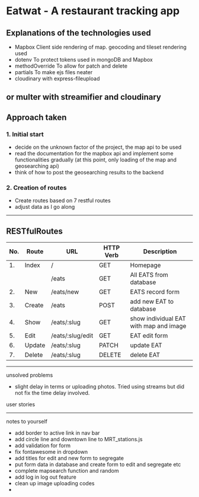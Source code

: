 # Eatwat - A restaurant tracking app

## Explanations of the technologies used
- Mapbox
Client side rendering of map. geocoding and tileset rendering used
- dotenv
To protect tokens used in mongoDB and Mapbox
- methodOverride
To allow for patch and delete 
- partials
To make ejs files neater
- cloudinary with express-fileupload

or 
multer with streamifier and cloudinary 
- 
## Approach taken
### 1. Initial start
- decide on the unknown factor of the project, the map api to be used
- read the documentation for the mapbox api and implement some functionalities gradually (at this point, only loading of the map and geosearching api)
- think of how to post the geosearching results to the backend

### 2. Creation of routes
- Create routes based on 7 restful routes
- adjust data as I go along
------------------------------------------

## RESTfulRoutes

|No.|Route      | URL               | HTTP Verb |Description
|--|------------|-------------------|-----------|------------ 
|1.| Index      |  /                | GET       | Homepage
|  |            |  /eats            | GET       | All EATS from database
|2.| New        |  /eats/new        | GET       | EATS record form
|3.| Create     |  /eats            | POST      | add new EAT to database
|4.| Show       |  /eats/:slug      | GET       | show individual EAT with map and image
|5.| Edit       |  /eats/:slug/edit | GET       | EAT edit form
|6.| Update     |  /eats/:slug      | PATCH     | update EAT
|7.| Delete     |  /eats/:slug      | DELETE    | delete EAT





------------------------------------------
unsolved problems
- slight delay in terms or uploading photos. Tried using streams but did not fix the time delay involved.

user stories

-----------------------------------------
notes to yourself 
- add border to active link in nav bar
- add circle line and downtown line to MRT_stations.js
- add validation for form
- fix fontawesome in dropdown
- add titles for edit and new form to segregate
- put form data in database and create form to edit and segregate etc
- complete mapsearch function and random
- add log in log out feature
- clean up image uploading codes
- 
